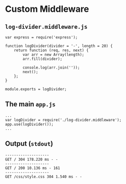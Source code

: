 # Custom Middleware

## `log-divider.middleware.js`

```
var express = require('express');

function logDivider(divider = '-', length = 20) {
	return function (req, res, next) {
		var arr = new Array(length);
		arr.fill(divider);

		console.log(arr.join(''));
		next();
	};
}

module.exports = logDivider;
```

## The main `app.js`

```
...
var logDivider = require('./log-divider.middleware');
app.use(logDivider());
...
```

## Output (`stdout`)

```
--------------------
GET / 304 178.220 ms - -
--------------------
GET / 200 10.136 ms - 161
--------------------
GET /css/style.css 304 1.540 ms - -
```
